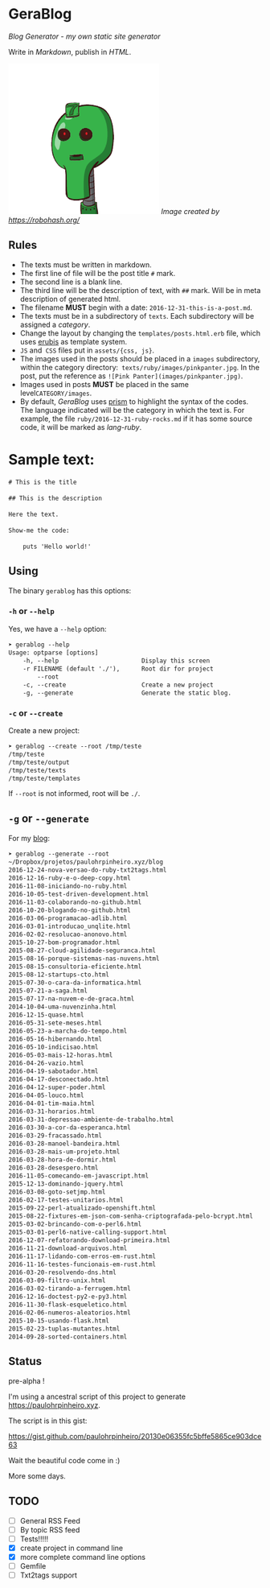 # GeraBlog

*Blog Generator - my own static site generator*

Write in *Markdown*, publish in *HTML*.

![I'm GeraBlog](gerablog.png)
*Image created by https://robohash.org/*

## Rules

* The texts must be written in markdown.
* The first line of file will be the post title `#` mark.
* The second line is a blank line.
* The third line will be the description of text, with `##` mark. Will be in meta description of generated html.
* The filename **MUST** begin with a date: `2016-12-31-this-is-a-post.md`.
* The texts must be in a subdirectory of `texts`. Each subdirectory will be assigned a *category*.
* Change the layout by changing the `templates/posts.html.erb` file, which uses [erubis](http://www.kuwata-lab.com/erubis/) as template system.
* `JS` and` CSS` files put in `assets/{css, js}`.
* The images used in the posts should be placed in a `images` subdirectory, within the category directory:` texts/ruby/images/pinkpanter.jpg`. In the post, put the reference as `![Pink Panter](images/pinkpanter.jpg)`.
* Images used in posts **MUST** be placed in the same level`CATEGORY/images`.
* By default, *GeraBlog* uses [prism](http://prismjs.com/) to highlight the syntax of the codes. The language indicated will be the category in which the text is. For example, the file `ruby/2016-12-31-ruby-rocks.md` if it has some source code, it will be marked as *lang-ruby*.

# Sample text:

    # This is the title

    ## This is the description

    Here the text.

    Show-me the code:

        puts 'Hello world!'

## Using

The binary `gerablog` has this options:

### `-h` or `--help`

Yes, we have a `--help` option:

    ➤ gerablog --help
    Usage: optparse [options]
        -h, --help                       Display this screen
        -r FILENAME (default './'),      Root dir for project
            --root
        -c, --create                     Create a new project
        -g, --generate                   Generate the static blog.

###  `-c` or `--create`

Create a new project:

    ➤ gerablog --create --root /tmp/teste
    /tmp/teste
    /tmp/teste/output
    /tmp/teste/texts
    /tmp/teste/templates

If `--root` is not informed, root will be `./`.

## `-g` or `--generate`

For my [blog](https://paulohrpinheiro.xyz):

    ➤ gerablog --generate --root ~/Dropbox/projetos/paulohrpinheiro.xyz/blog
    2016-12-24-nova-versao-do-ruby-txt2tags.html
    2016-12-16-ruby-e-o-deep-copy.html
    2016-11-08-iniciando-no-ruby.html
    2016-10-05-test-driven-development.html
    2016-11-03-colaborando-no-github.html
    2016-10-20-blogando-no-github.html
    2016-03-06-programacao-adlib.html
    2016-03-01-introducao_unqlite.html
    2016-02-02-resolucao-anonovo.html
    2015-10-27-bom-programador.html
    2015-08-27-cloud-agilidade-seguranca.html
    2015-08-16-porque-sistemas-nas-nuvens.html
    2015-08-15-consultoria-eficiente.html
    2015-08-12-startups-cto.html
    2015-07-30-o-cara-da-informatica.html
    2015-07-21-a-saga.html
    2015-07-17-na-nuvem-e-de-graca.html
    2014-10-04-uma-nuvenzinha.html
    2016-12-15-quase.html
    2016-05-31-sete-meses.html
    2016-05-23-a-marcha-do-tempo.html
    2016-05-16-hibernando.html
    2016-05-10-indicisao.html
    2016-05-03-mais-12-horas.html
    2016-04-26-vazio.html
    2016-04-19-sabotador.html
    2016-04-17-desconectado.html
    2016-04-12-super-poder.html
    2016-04-05-louco.html
    2016-04-01-tim-maia.html
    2016-03-31-horarios.html
    2016-03-31-depressao-ambiente-de-trabalho.html
    2016-03-30-a-cor-da-esperanca.html
    2016-03-29-fracassado.html
    2016-03-28-manoel-bandeira.html
    2016-03-28-mais-um-projeto.html
    2016-03-28-hora-de-dormir.html
    2016-03-28-desespero.html
    2016-11-05-comecando-em-javascript.html
    2015-12-13-dominando-jquery.html
    2016-03-08-goto-setjmp.html
    2016-02-17-testes-unitarios.html
    2015-09-22-perl-atualizado-openshift.html
    2015-08-22-fixtures-em-json-com-senha-criptografada-pelo-bcrypt.html
    2015-03-02-brincando-com-o-perl6.html
    2015-03-01-perl6-native-calling-support.html
    2016-12-07-refatorando-download-primeira.html
    2016-11-21-download-arquivos.html
    2016-11-17-lidando-com-erros-em-rust.html
    2016-11-16-testes-funcionais-em-rust.html
    2016-03-20-resolvendo-dns.html
    2016-03-09-filtro-unix.html
    2016-03-02-tirando-a-ferrugem.html
    2016-12-16-doctest-py2-e-py3.html
    2016-11-30-flask-esqueletico.html
    2016-02-06-numeros-aleatorios.html
    2015-10-15-usando-flask.html
    2015-02-23-tuplas-mutantes.html
    2014-09-28-sorted-containers.html

## Status

pre-alpha !

I'm using a ancestral script of this project to generate https://paulohrpinheiro.xyz.

The script is in this gist:

https://gist.github.com/paulohrpinheiro/20130e06355fc5bffe5865ce903dce63

Wait the beautiful code come in :)

More some days.

## TODO

- [ ] General RSS Feed
- [ ] By topic RSS feed
- [ ] Tests!!!!!
- [x] create project in command line
- [x] more complete command line options
- [ ] Gemfile
- [ ] Txt2tags support
